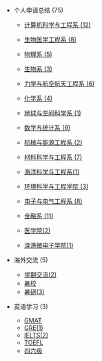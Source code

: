 - 个人申请总结 (75)

  - [计算机科学与工程系 (12)](grad-application/computer-science-and-engineering/README.md)

  - [生物医学工程系 (8)](grad-application/biomedical-engineering/README.md)

  - [物理系 (5)](grad-application/physics/README.md)

  - [生物系 (3)](grad-application/biology/README.md)

  - [力学与航空航天工程系 (6)](grad-application/mechanics-and-aerospace-engineering/README.md)

  - [化学系 (4)](grad-application/chemistry/README.md)

  - [地球与空间科学系 (1)](grad-application/earth-and-space-science/README.md)

  - [数学与统计系 (9)](grad-application/math/README.md)

  - [机械与能源工程系 (2)](grad-application/mechanical-and-energy-engineering/README.md)

  - [材料科学与工程系 (7)](grad-application/materials-science-and-engineering/README.md)

  - [海洋科学与工程系(1)](grad-application/marine-science-and-engineering/README.md)

  - [环境科学与工程学院 (3)](grad-application/environmental-science-and-engineering/README.md)

  - [电子与电气工程系 (8)](grad-application/electronic-and-electrical-engineering/README.md)

  - [金融系 (11)](grad-application/finance/README.md)

  - [医学院(2)](grad-application/medicine/README.md)

  - [深港微电子学院(1)](grad-application/school_of_microelectronics/README.md)

    

- 海外交流 (5)

  - [学期交流(2)](oversea-program/semester-program/README.md)
  - [暑校](oversea-program/summer-school/README.md)
  - [暑研(3)](oversea-program/summer-research/README.md)

- 英语学习 (3)

  - [GMAT](英语学习/GMAT/README.md)
  - [GRE(1)](英语学习/GRE/README.md)
  - [IELTS(2)](英语学习/IELTS/README.md)
  - [TOEFL](英语学习/TOEFL/README.md)
  - [四六级](英语学习/四六级/README.md)


